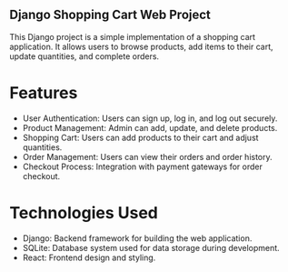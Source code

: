 ## Django Shopping Cart Web Project
This Django project is a simple implementation of a shopping cart application. It allows users to browse products, add items to their cart, update quantities, and complete orders.

# Features
* User Authentication: Users can sign up, log in, and log out securely.
* Product Management: Admin can add, update, and delete products.
* Shopping Cart: Users can add products to their cart and adjust quantities.
* Order Management: Users can view their orders and order history.
* Checkout Process: Integration with payment gateways for order checkout.

# Technologies Used
* Django: Backend framework for building the web application.
* SQLite: Database system used for data storage during development.
* React: Frontend design and styling.
